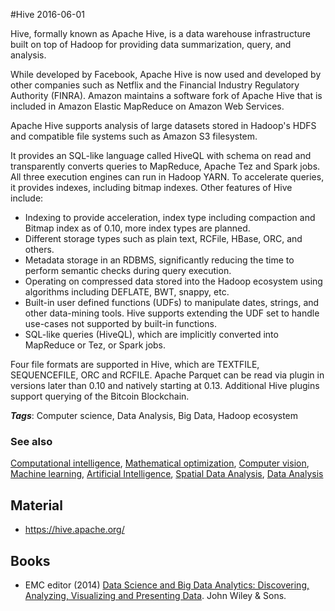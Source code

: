 
#Hive
2016-06-01

Hive, formally known as Apache Hive, is a data warehouse infrastructure built on top of Hadoop for providing data summarization, query, and analysis.

While developed by Facebook, Apache Hive is now used and developed by other companies such as Netflix and the Financial Industry Regulatory Authority (FINRA). Amazon maintains a software fork of Apache Hive that is included in Amazon Elastic MapReduce on Amazon Web Services.

Apache Hive supports analysis of large datasets stored in Hadoop's HDFS and compatible file systems such as Amazon S3 filesystem. 

It provides an SQL-like language called HiveQL with schema on read and transparently converts queries to MapReduce, Apache Tez and Spark jobs. All three execution engines can run in Hadoop YARN. To accelerate queries, it provides indexes, including bitmap indexes. Other features of Hive include:
* Indexing to provide acceleration, index type including compaction and Bitmap index as of 0.10, more index types are planned.
* Different storage types such as plain text, RCFile, HBase, ORC, and others.
* Metadata storage in an RDBMS, significantly reducing the time to perform semantic checks during query execution.
* Operating on compressed data stored into the Hadoop ecosystem using algorithms including DEFLATE, BWT, snappy, etc.
* Built-in user defined functions (UDFs) to manipulate dates, strings, and other data-mining tools. Hive supports extending the UDF set to handle use-cases not supported by built-in functions.
* SQL-like queries (HiveQL), which are implicitly converted into MapReduce or Tez, or Spark jobs.

Four file formats are supported in Hive, which are TEXTFILE, SEQUENCEFILE, ORC and RCFILE. Apache Parquet can be read via plugin in versions later than 0.10 and natively starting at 0.13. Additional Hive plugins support querying of the Bitcoin Blockchain.

***Tags***: Computer science, Data Analysis, Big Data, Hadoop ecosystem

### See also
[Computational intelligence](/computational_intelligence), [Mathematical optimization](/mathematical_optimization), [Computer vision](/computer_vision), [Machine learning](/machine_learning), [Artificial Intelligence](/artificial_intelligence), [Spatial Data Analysis](/spatial_data_analysis), [Data Analysis](/data_analysis)
## Material
* https://hive.apache.org/

## Books
* EMC editor (2014) [Data Science and Big Data Analytics: Discovering, Analyzing, Visualizing and Presenting Data](https://www.goodreads.com/book/show/22263956-data-science-and-big-data-analytics). John Wiley & Sons.


